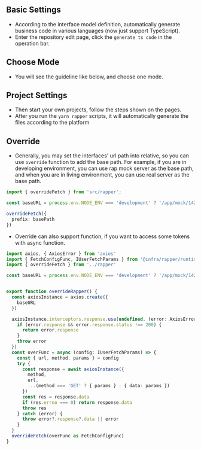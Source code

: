 ## Basic Settings
- According to the interface model definition, automatically generate business code in various languages (now just support TypeScript).
- Enter the repository edit page, click the `generate ts code` in the operation bar.
<code src="./component/button_code.tsx" inline=true></code>
## Choose Mode
- You will see the guideline like below, and choose one mode.
<code src="./component/mode.tsx" inline=true></code>
## Project Settings
- Then start your own projects, follow the steps shown on the pages.
- After you run the `yarn rapper` scripts, it will automatically generate the files according to the platform

<code src="./component/steps.tsx" inline=true></code>
## Override
- Generally, you may set the interfaces' url path into relative, so you can use `override` function to add the base path. For example, if you are in developing environment, you can use rap mock server as the base path, and when you are in living environment, you can use real server as the base path.

``` ts
import { overrideFetch } from 'src/rapper';

const baseURL = process.env.NODE_ENV === 'development' ? '/app/mock/142/post/' : '/'

overrideFetch({
  prefix: basePath
})

```

- Override can also support function, if you want to access some tokens with async function.

``` ts
import axios, { AxiosError } from 'axios'
import { FetchConfigFunc, IUserFetchParams } from '@infra/rapper/runtime/commonLib'
import { overrideFetch } from '../rapper'

const baseURL = process.env.NODE_ENV === 'development' ? '/app/mock/142/post/' : '/'


export function overrideRapper() {
  const axiosInstance = axios.create({
    baseURL
  })

  axiosInstance.interceptors.response.use(undefined, (error: AxiosError) => {
    if (error.response && error.response.status !== 200) {
      return error.response
    }
    throw error
  })
  const overFunc = async (config: IUserFetchParams) => {
    const { url, method, params } = config
    try {
      const response = await axiosInstance({
        method,
        url,
        ...(method === 'GET' ? { params } : { data: params })
      })
      const res = response.data
      if (res.errno === 0) return response.data
      throw res
    } catch (error) {
      throw error?.response?.data || error
    }
  }
  overrideFetch(overFunc as FetchConfigFunc)
}

```
